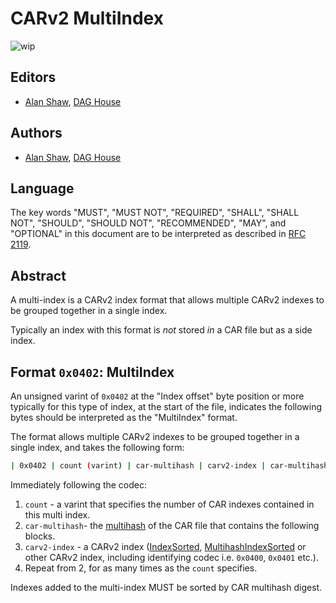 # CARv2 MultiIndex

![wip](https://img.shields.io/badge/status-wip-orange.svg?style=flat-square)

## Editors

* [Alan Shaw](https://github.com/alanshaw), [DAG House](https://dag.house/)

## Authors

* [Alan Shaw](https://github.com/alanshaw), [DAG House](https://dag.house/)

## Language

The key words "MUST", "MUST NOT", "REQUIRED", "SHALL", "SHALL NOT", "SHOULD", "SHOULD NOT", "RECOMMENDED", "MAY", and "OPTIONAL" in this document are to be interpreted as described in [RFC 2119](https://datatracker.ietf.org/doc/html/rfc2119).

## Abstract

A multi-index is a CARv2 index format that allows multiple CARv2 indexes to be grouped together in a single index.

Typically an index with this format is _not_ stored _in_ a CAR file but as a side index.

## Format `0x0402`: MultiIndex

An unsigned varint of `0x0402` at the "Index offset" byte position or more typically for this type of index, at the start of the file, indicates the following bytes should be interpreted as the "MultiIndex" format.

The format allows multiple CARv2 indexes to be grouped together in a single index, and takes the following form:

```sh
| 0x0402 | count (varint) | car-multihash | carv2-index | car-multihash | carv2-index | ... |
```

Immediately following the codec:

1. `count` - a varint that specifies the number of CAR indexes contained in this multi index.
2. `car-multihash`- the [multihash](https://github.com/multiformats/multihash) of the CAR file that contains the following blocks.
3. `carv2-index` - a CARv2 index ([IndexSorted](https://ipld.io/specs/transport/car/carv2/#format-0x0400-indexsorted), [MultihashIndexSorted](https://ipld.io/specs/transport/car/carv2/#format-0x0401-multihashindexsorted) or other CARv2 index, including identifying codec i.e. `0x0400`, `0x0401` etc.).
4. Repeat from 2, for as many times as the `count` specifies.

Indexes added to the multi-index MUST be sorted by CAR multihash digest.
